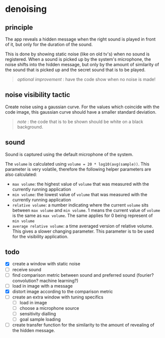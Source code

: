 # denoising

## principle

The app reveals a hidden message when the right sound is played in front of it, but only for the duration of the sound.

This is done by showing static noise (like on old tv's) when no sound is registered. When a sound is picked up by the
system's microphone, the noise shifts into the hidden message, but only by the amount of similarity of the sound that is
picked up and the secret sound that is to be played.

> _optional improvement_ : have the code show when no noise is made!

## noise visibility tactic

Create noise using a gaussian curve. For the values which coincide with the code image, this gaussian curve should have
a smaller standard deviation.

> _note_ : the code that is to be shown should be white on a black background.

## sound

Sound is captured using the default microphone of the system.

The `volume` is calculated using `volume = 20 * log10(avg(sample))`. This parameter is very volatile, therefore the
following helper parameters are also calculated:

- `max volume`: the highest value of `volume` that was measured with the currently running application
- `min volume`: the lowest value of `volume` that was measured with the currently running application
- `relative volume`: a number indicating where the current `volume` sits between `max volume` and `min volume`. 1 means
  the current value of `volume` is the same as `max volume`. The same applies for 0 being represent of `min volume`
- `average relative volume`: a time averaged version of relative volume. This gives a slower changing parameter. This
  parameter is to be used for the visibility application.

## todo

- [x] create a window with static noise
- [ ] receive sound
- [ ] find comparison metric between sound and preferred sound (fourier? convolution? machine learning?)
- [ ] load in image with a message
- [x] distort image according to the comparison metric
- [ ] create an extra window with tuning specifics
    - [ ] load in image
    - [ ] choose a microphone source
    - [ ] sensitivity dialling
    - [ ] goal sample loading
- [ ] create transfer function for the similarity to the amount of revealing of the hidden message. 